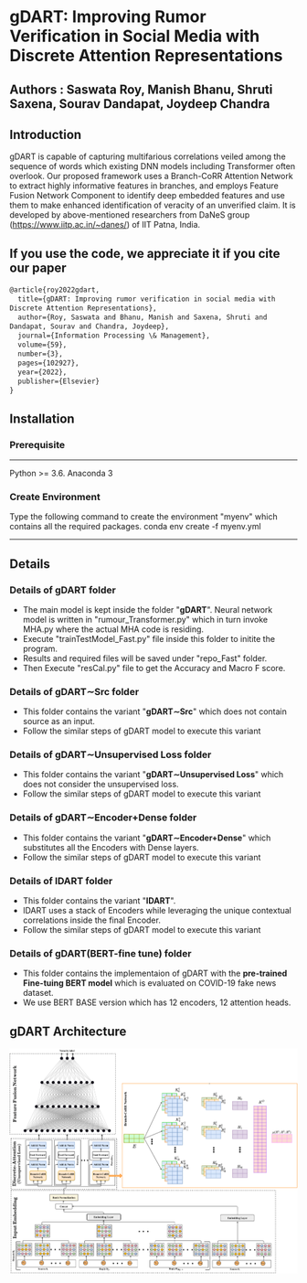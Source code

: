 # gDART: Improving Rumor Verification in Social Media with Discrete Attention Representations
## Authors : __Saswata Roy, Manish Bhanu, Shruti Saxena, Sourav Dandapat, Joydeep Chandra__
## Introduction
gDART is capable of capturing multifarious correlations veiled among the sequence of words which existing DNN models including Transformer often overlook. Our proposed framework uses a Branch-CoRR Attention Network to extract highly informative features in branches, and employs Feature Fusion Network Component to identify deep embedded features and use them to make enhanced identification of veracity of an unverified claim. It is developed by above-mentioned researchers from DaNeS group (https://www.iitp.ac.in/~danes/) of IIT Patna, India.


## If you use the code, we appreciate it if you cite our paper
~~~~
@article{roy2022gdart,
  title={gDART: Improving rumor verification in social media with Discrete Attention Representations},
  author={Roy, Saswata and Bhanu, Manish and Saxena, Shruti and Dandapat, Sourav and Chandra, Joydeep},
  journal={Information Processing \& Management},
  volume={59},
  number={3},
  pages={102927},
  year={2022},
  publisher={Elsevier}
}

~~~~


## Installation

### Prerequisite
----------------------
Python >= 3.6.
Anaconda 3

### Create Environment
Type the following command to create the environment "myenv" which contains all the required packages.
conda env create -f myenv.yml

-----------------------

## Details

### Details of gDART folder
 * The main model is kept inside the folder "__gDART__". Neural network model is written in "rumour_Transformer.py" which in turn invoke MHA.py where the actual MHA code is residing.
 * Execute "trainTestModel_Fast.py" file inside this folder to initite the program.
 * Results and required files will be saved under "repo_Fast" folder.
 * Then Execute "resCal.py" file to get the Accuracy and Macro F score.

### Details of gDART∼Src folder
 * This folder contains the variant "__gDART∼Src__" which does not contain source as an input.
 * Follow the similar steps of gDART model to execute this variant

### Details of gDART∼Unsupervised Loss folder
 * This folder contains the variant "__gDART∼Unsupervised Loss__" which does not consider the unsupervised loss.
 * Follow the similar steps of gDART model to execute this variant

### Details of gDART∼Encoder+Dense folder
 * This folder contains the variant "__gDART∼Encoder+Dense__" which substitutes all the Encoders with Dense layers.
 * Follow the similar steps of gDART model to execute this variant


### Details of lDART folder
 * This folder contains the variant "__lDART__".
 * lDART uses a stack of Encoders while leveraging the unique contextual correlations inside the final Encoder.
 * Follow the similar steps of gDART model to execute this variant

### Details of gDART(BERT-fine tune) folder
 * This folder contains the implementaion of gDART with the __pre-trained Fine-tuing BERT model__ which is evaluated on COVID-19 fake news dataset.
 * We use BERT BASE version which has 12 encoders, 12 attention heads.




## gDART Architecture

![](gDART.png)



